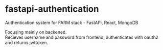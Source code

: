 # fastapi-authentication  

Authentication system for FARM stack - FastAPi, React, MongoDB  

Focusing mainly on backened.  
Recieves username and password from frontend, authenticates with oauth2 and returns jwttoken.  

